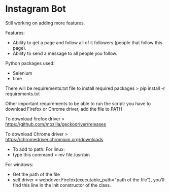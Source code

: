 # Instagram Bot

Still working on adding more features.

Features:
- Ability to get a page and follow all of it followers (people that follow this page).
- Ability to send a message to all people you follow.

Python packages used:
- Selenium
- time

There will be requirements.txt file to install required packages > pip install -r requirements.txt

Other important requirements to be able to run the script: you have to download Firefox or Chrome driver, add the file to PATH

To download firefox driver > https://github.com/mozilla/geckodriver/releases

To download Chrome driver > https://chromedriver.chromium.org/downloads

- To add to path:
For linux:
- type this command > mv file /usr/bin

For windows:
- Get the path of the file
- self.driver = webdriver.Firefox(executable_path="path of the file"), you'll find this line in the init constructor of the class.

